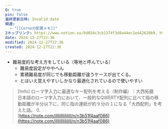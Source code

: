 ```yaml
---
Q: true
pin: false
最終更新日時: Invalid date
関連:
  - "[[Corneの配置メモ]]"
2ホップリンク: https://www.notion.so/0d654c3cb1374f3d8a44ec1e442620b9, https://www.notion.so/1401121f1cf6807fa73cfcb7737611c6, https://www.notion.so/b358f1c997f84b648d733fb538994a1d, https://www.notion.so/e8bbbf17289e428890843b5b7b141c83
date: 2024-12-27T22:36
modified: 2024-12-27T22:36
created: 2024-12-27T22:36
---
```

  

- 難易度的な考え方をしている（等地と呼んでいる）
    - 難易度設定がややへん
    - 累積難易度が同じでも移動距離が違うケースが出てくる。
    - とはいえ覚えやすいしかなり最適化されているので使いやすい

  

> [!info] ローマ字入力に最適なキー配列を考える（制作編）｜大西拓磨  
> 日本語のローマ字入力において、一般的なQWERTY配列に比べて指の移動距離が半分以下に、同じ指の連続が約９分の１になる「大西配列」を考えた話。 0.  
> [https://note.com/illlilllililill/n/n3b51f4aaf086](https://note.com/illlilllililill/n/n3b51f4aaf086)